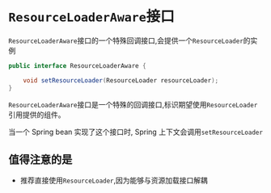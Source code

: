 # `ResourceLoaderAware`接口

`ResourceLoaderAware`接口的一个特殊回调接口,会提供一个`ResourceLoader`的实例

```java
public interface ResourceLoaderAware {

    void setResourceLoader(ResourceLoader resourceLoader);
}
```

`ResourceLoaderAware`接口是一个特殊的回调接口,标识期望使用`ResourceLoader`引用提供的组件。

当一个 Spring bean 实现了这个接口时, Spring 上下文会调用`setResourceLoader`

## 值得注意的是

- 推荐直接使用`ResourceLoader`,因为能够与资源加载接口解耦 











